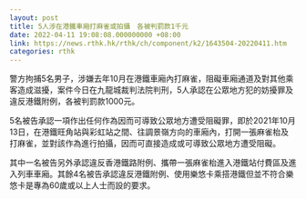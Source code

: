 ```yaml
---
layout: post
title: 5人涉在港鐵車廂打麻雀或拍攝　各被判罰款1千元
date: 2022-04-11 19:08:08.000000000 +08:00
link: https://news.rthk.hk/rthk/ch/component/k2/1643504-20220411.htm
categories: rthk
---
```


警方拘捕5名男子，涉嫌去年10月在港鐵車廂內打麻雀，阻礙車廂通道及對其他乘客造成滋擾，案件今日在九龍城裁判法院判刑，5人承認在公眾地方犯的妨擾罪及違反港鐵附例，各被判罰款1000元。

5名被告承認一項作出任何作為因而可導致公眾地方遭受阻礙罪，即於2021年10月13日，在港鐵旺角站與彩虹站之間、往調景嶺方向的車廂內，打開一張麻雀枱及打麻雀，並對該作為進行拍攝，因而可直接造成或可導致公眾地方遭受阻礙。

其中一名被告另外承認違反香港鐵路附例、攜帶一張麻雀枱進入港鐵站付費區及進入列車車廂。其餘4名被告承認違反港鐵附例、使用樂悠卡乘搭港鐵但並不符合樂悠卡是專為60歲或以上人士而設的要求。
